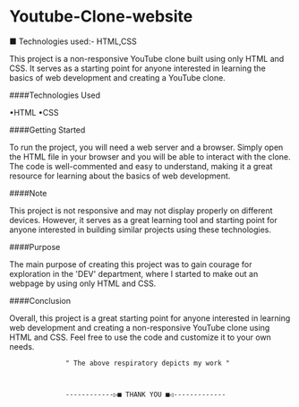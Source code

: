 # Youtube-Clone-website

■ Technologies used:- HTML,CSS

This project is a non-responsive YouTube clone built using only HTML and CSS. It serves as a starting point for anyone interested in learning the basics of web development and creating a YouTube clone.

####Technologies Used

•HTML
•CSS

####Getting Started

To run the project, you will need a web server and a browser. Simply open the HTML file in your browser and you will be able to interact with the clone. The code is well-commented and easy to understand, making it a great resource for learning about the basics of web development.

####Note

This project is not responsive and may not display properly on different devices. However, it serves as a great learning tool and starting point for anyone interested in building similar projects using these technologies.

####Purpose

The main purpose of creating this project was to gain courage for exploration in the 'DEV' department, where I started to make out an webpage by using only HTML and CSS.

####Conclusion

Overall, this project is a great starting point for anyone interested in learning web development and creating a non-responsive YouTube clone using HTML and CSS. Feel free to use the code and customize it to your own needs.





                  " The above respiratory depicts my work "
                  
                  
                  
                  ------------▷■ THANK YOU ■◁-------------
